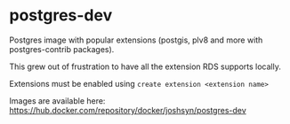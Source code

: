 # postgres-dev
Postgres image with popular extensions (postgis, plv8 and more with postgres-contrib packages). 

This grew out of frustration to have all the extension RDS supports locally.

Extensions must be enabled using `create extension <extension name>`

Images are available here:
https://hub.docker.com/repository/docker/joshsyn/postgres-dev
